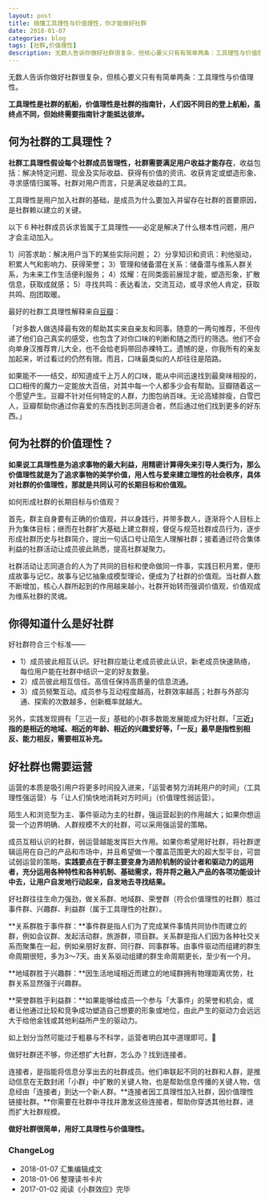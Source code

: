 ```yaml
---
layout: post
title: 搞懂工具理性与价值理性，你才能做好社群
date: 2018-01-07
categories: blog
tags: [社群,价值理性]
description: 无数人告诉你做好社群很复杂，但核心要义只有有简单两条：工具理性与价值理性。
---
```



无数人告诉你做好社群很复杂，但核心要义只有有简单两条：工具理性与价值理性。

**工具理性是社群的航船，价值理性是社群的指南针，人们因不同目的登上航船，虽终点不同，但始终需要指南针才能抵达彼岸。**

## 何为社群的工具理性？

**社群工具理性假设每个社群成员皆理性，社群需要满足用户收益才能存在**，收益包括：解决特定问题、现金及实际收益、获得有价值的资讯、收获肯定或塑造形象、寻求感情归属等。社群对用户而言，只是满足收益的工具。

工具理性是用户加入社群的基础，是成员为什么要加入并留存在社群的首要原因，是社群赖以建立的关键。

以下 6 种社群成员诉求皆属于工具理性——必定是解决了什么根本性问题，用户才会主动加入。

1）问答求助：解决用户当下的某些实际问题；
2）分享知识和资讯：利他驱动，积累人气和影响力、获得荣誉；
3）管理和储备潜在关系：储备潜与维系人群关系，为未来工作生活便利服务；
4）炫耀：在同类面前展现才能，塑造形象，扩散信息，获取成就感；
5）寻找共鸣：表达看法，交流互动，或寻求他人肯定，获取共鸣、抱团取暖。

最好的社群工具理性解释来自[豆瓣](https://www.douban.com/about)：

「对多数人做选择最有效的帮助其实来自亲友和同事。随意的一两句推荐，不但传递了他们自己真实的感受，也包含了对你口味的判断和随之而行的筛选。他们不会向单身汉推荐育儿大全，也不会给老妈带回赤裸特工。遗憾的是，你我所有的亲友加起来，听过看过的仍然有限。而且，口味最类似的人却往往是陌路。

如果能不一一结交，却知道成千上万人的口味，能从中间迅速找到最臭味相投的，口口相传的魔力一定能放大百倍，对其中每一个人都多少会有帮助。豆瓣随着这一个愿望产生。豆瓣不针对任何特定的人群，力图包纳百味。无论高矮胖瘦，白雪巴人，豆瓣帮助你通过你喜爱的东西找到志同道合者，然后通过他们找到更多的好东西。」


## 何为社群的价值理性？

**如果说工具理性是为追求事物的最大利益，用精密计算得失来引导人类行为，那么价值理性就是为了追求事物的美学价值，用人性与爱来建立理性的社会秩序，具体对社群的价值理性，那就是共同认可的长期目标和价值观。**

如何形成社群的长期目标与价值观？

首先，群主自身要有正确的价值观，并以身践行，并带多数人，逐渐将个人目标上升为集体目标；继而在社群扩大基础上建立群规，督促与规范社群成员行为，逐步形成社群历史与社群简介，提出一句话口号让陌生人理解社群；接着通过符合集体利益的社群活动让成员彼此熟悉，提高社群凝聚力。

社群活动让志同道合的人为了共同的目标和使命做同一件事，实践日积月累，便形成故事与记忆，故事与记忆抽象成模型理论，便成为了社群的价值观。当社群人数不断增加，核心人群所起到的作用越来越小，社群开始转而强调价值观，价值观成为维系社群的灵魂。

## 你得知道什么是好社群

好社群符合三个标准——

* 1）成员彼此相互认识。好社群应能让老成员彼此认识，新老成员快速熟络，每位用户能在社群中结识一定的好友数量。
* 2）成员彼此相互信任。高信任保持高质量的信息流通。
* 3）成员频繁互动。成员参与互动程度越高，社群效率越高；社群与外部沟通、探索的次数越多，创新概率就越大。

另外，实践发现拥有「三近一反」基础的小群多数能发展能成为好社群。「**三近」指的是相近的地域、相近的年龄、相近的兴趣爱好等，「一反」最早是指性别相反、能力相反，需要相互补充。**

## 好社群也需要运营

运营的本质是吸引用户将更多时间投入进来，「运营者努力消耗用户的时间」（工具理性强运营）与「让人们愉快地消耗对方时间」（价值理性弱运营）。

陌生人和浏览型为主、事件驱动为主的社群，强运营起到的作用越大；如果你想运营一个边界明确、人群规模不大的社群，可以采用强运营的策略。

成员互相认识的社群，弱运营越能发挥巨大作用。如果你希望用好社群，将社群逻辑运用在自己的产品和市场中，并且希望做一个覆盖范围更大的超大型平台，可尝试弱运营的策略，**实践要点在于群主要变身为进阶机制的设计者和驱动力的运用者，充分运用各种特性和各种机制、基础需求，将并将之融入产品的各项功能设计中去，让用户自发地行动起来，自发地去寻找结果。**

好社群往往生命力强劲，做关系群、地域群、荣誉群（符合价值理性的社群）胜过事件群、兴趣群、利益群（属于工具理性的社群）。

**关系群胜于事件群：**事件群是指人们为了完成某件事情共同协作而建立的群，例如会议群、发起活动群，旅游群，项目群。关系群是指人们因为各种社交关系而聚集在一起，例如亲朋好友群、同行群、同事群等。由事件驱动而组建的群生命周期很短，多为3～7天。由关系驱动组建的群生命周期更长，至少有一个月。

**地域群胜于兴趣群：**因生活地域相近而建立的地域群拥有物理距离优势，社群关系显然强于兴趣群。

**荣誉群胜于利益群：**如果能够给成员一个参与「大事件」的荣誉和机会，或者让他通过比较和竞争成功塑造自己想要的形象或地位，由此产生的驱动力会远远大于给他金钱或其他利益所产生的驱动力。

如上划分当然可能过于粗暴与不科学，运营者明白其中道理即可。

做好社群还不够，你还想扩大社群，怎么办？找到连接者。

连接者，是指能将信息分享出去的社群成员。他们串联起不同的社群和人群，是推动信息在无数封闭「小群」中扩散的关键人物，也是帮助信息传播的关键人物，信息经由「连接者」到达一个新人群。**连接者因工具理性加入社群，因价值理性链接社群。**你需要在社群中寻找并激发这些连接者，帮助你穿透其他社群，进而扩大社群规模。

**做好社群很简单，用好工具理性与价值理性。**


### ChangeLog

* 2018-01-07 汇集编辑成文
* 2018-01-06 整理读书卡片
* 2017-01-02 阅读《小群效应》完毕

